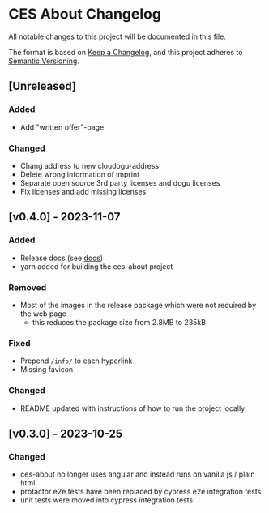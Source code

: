 #  CES About Changelog
All notable changes to this project will be documented in this file.

The format is based on [Keep a Changelog](https://keepachangelog.com/en/1.0.0/),
and this project adheres to [Semantic Versioning](https://semver.org/spec/v2.0.0.html).

## [Unreleased]
### Added
- Add "written offer"-page

### Changed
- Chang address to new cloudogu-address
- Delete wrong information of imprint
- Separate open source 3rd party licenses and dogu licenses
- Fix licenses and add missing licenses

## [v0.4.0] - 2023-11-07
### Added
- Release docs (see [docs](docs/development/release_en.md))
- yarn added for building the ces-about project

### Removed
- Most of the images in the release package which were not required by the web page
  - this reduces the package size from 2.8MB to 235kB

### Fixed
- Prepend `/info/` to each hyperlink
- Missing favicon

### Changed
- README updated with instructions of how to run the project locally

## [v0.3.0] - 2023-10-25
### Changed
- ces-about no longer uses angular and instead runs on vanilla js / plain html
- protactor e2e tests have been replaced by cypress e2e integration tests
- unit tests were moved into cypress integration tests

